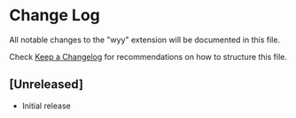 # Change Log

All notable changes to the "wyy" extension will be documented in this file.

Check [Keep a Changelog](http://keepachangelog.com/) for recommendations on how to structure this file.

## [Unreleased]

- Initial release
